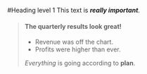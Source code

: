 #Heading level 1
This text is ***really important***.

> #### The quarterly results look great!
>
> - Revenue was off the chart.
> - Profits were higher than ever.
>
>  *Everything* is going according to **plan**.
